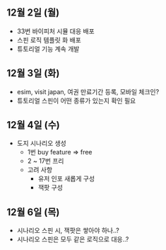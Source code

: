 
## 12월 2일 (월)

- 33번 바이피처 시뮬 대응 배포
- 스핀 로직 템플릿 화 배포
- 튜토리얼 기능 계속 개발


## 12월  3일 (화)

- esim, visit japan, 여권 만료기간 등록, 모바일 체크인?
- 튜토리얼 스핀이 어떤 종류가 있는지 확인 필요

## 12월 4일 (수)

- 도지 시나리오 생성
	- 1번 buy feature => free
	- 2 ~ 17번 프리
	- 고려 사항
		- 유저 인포 새롭게 구성
		- 잭팟 구성

## 12월 6일 (목)

- 시나리오 스핀 시, 잭팟은 쌓아야 하나..?
- 시나리오 스핀은 모두 같은 로직으로 대응..?